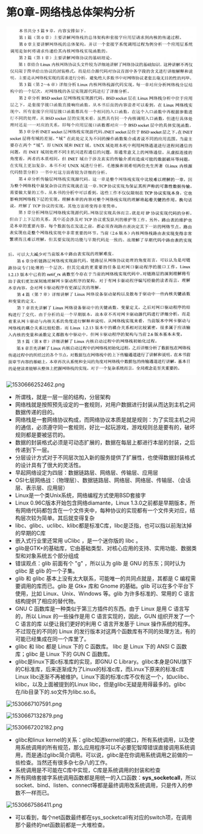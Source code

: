 # 第0章-网络栈总体架构分析



![1530664112219.png](image/1530664112219.png)


![1530664122693.png](image/1530664122693.png)



![1530666252462.png](image/1530666252462.png)

* 所谓栈，就是一层一层的结构，分层架构
* 网络栈就是按照预先设定的一套规则，对用户数据进行封装从而达到主机之间数据传递的目的。
* 网络栈是一套网络协议构成，而网络协议本质是就是规则：为了实现主机之间的通信，必须遵守同一套规则，好比一起玩游戏，游戏规则总是要有的，破坏规则都是要被惩罚的。
* 数据的封装格式必须是可动态扩展的，数据在每层上都进行本层的封装，之后传递到下一层。
* 分层设计方式对于不同层次加入新的服务提供了扩展性，也使得数据封装格式的设计具有了很大的灵活性。
* 早起网络设定为四层：数据链路层、网络层、传输层、应用层
* OSI七层网络战：（物理层）、数据链路层、网络层、网络层、传输层、（会话层、表示层、应用层）
* Linux是一个类Unix系统，网络编程方式使用BSD套接字
* Linux 0.96C版本开始包含网络diamante，Linux 1.3.0之前都是早期版本，所有网络代码都包含在一个文件夹中，每种协议的实现都有一个文件夹对应，结构层次较为简单。其后就变得复杂
* libc、glibc、uclibc、klibc都是标准C库，libc是泛指，也可以指以前淘汰掉的早期的C库
* 嵌入式行业里还常用 uClibc ，是一个迷你版的 libc 。
* glib是GTK+的基础库，它由基础类型、对核心应用的支持、实用功能、数据类型和对象系统五个部分组成
* 错误观点：glib 前面有个 "g" ，所以认为 glib 是 GNU 的东东；同时认为 glibc 是 glib 的一个子集。
* glib 和 glibc 基本上没有太大联系，可能唯一的共同点就是，其都是 C 编程需要调用的库而已。glib 是 Gtk+ 库和 Gnome 的基础。glib 可以在多个平台下使用，比如 Linux、Unix、Windows 等。glib 为许多标准的、常用的 C 语言结构提供了相应的替代物。
*  GNU C 函数库是一种类似于第三方插件的东西。由于 Linux 是用 C 语言写的，所以 Linux 的一些操作是用 C 语言实现的，因此，GUN 组织开发了一个 C 语言的库 以便让我们更好的利用 C 语言开发基于 Linux 操作系统的程序。不过现在的不同的 Linux 的发行版本对这两个函数库有不同的处理方法，有的可能已经集成在同一个库里了。
* glibc 和 libc 都是 Linux 下的 C 函数库。 libc 是 Linux 下的 ANSI C 函数库；glibc 是 Linux 下的 GUN C 函数库。
* glibc是linux下面c标准库的实现，即GNU C Library。glibc本身是GNU旗下的C标准库，后来逐渐成为了Linux的标准c库，而Linux下原来的标准c库Linux libc逐渐不再被维护。Linux下面的标准c库不仅有这一个，如uclibc、klibc，以及上面被提到的Linux libc，但是glibc无疑是用得最多的。glibc在/lib目录下的.so文件为libc.so.6。


![1530667107591.png](image/1530667107591.png)

![1530667132879.png](image/1530667132879.png)

![1530667202182.png](image/1530667202182.png)

* glibc和linux kernel的关系：glibc知道kernel的接口，所有系统调用，以及使用系统调用的所有规范，那么应用程序可以不必要犯智障错误直接调用系统调用，而是通过glibc简介调用。可以说，glibc是在你调用系统调用之前做的一些检查。当然还有很多杂七杂八的工作。
* 系统调用是不可能在C库中实现，C库是系统调用的封装和检查
* 所有网络套接字系统调用函数都是用统一的入口函数：**sys_socketcall**，所以socket、bind、listen、connect等都是最终调用改系统调用，只是传入的参数不一样而已。


![1530667586411.png](image/1530667586411.png)

* 可以看到，每个net函数最终都在sys_socketcall有对应的switch项，在调用那个最终的net函数前都是一大堆检查。
